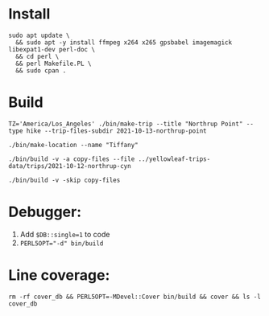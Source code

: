 # Install

```
sudo apt update \
  && sudo apt -y install ffmpeg x264 x265 gpsbabel imagemagick libexpat1-dev perl-doc \
  && cd perl \
  && perl Makefile.PL \
  && sudo cpan .
```

# Build

```
TZ='America/Los_Angeles' ./bin/make-trip --title "Northrup Point" --type hike --trip-files-subdir 2021-10-13-northrup-point

./bin/make-location --name "Tiffany"

./bin/build -v -a copy-files --file ../yellowleaf-trips-data/trips/2021-10-12-northrup-cyn

./bin/build -v -skip copy-files
```

# Debugger:

1. Add `$DB::single=1` to code
2. `PERL5OPT="-d" bin/build`

# Line coverage:

`rm -rf cover_db && PERL5OPT=-MDevel::Cover bin/build && cover && ls -l cover_db`
